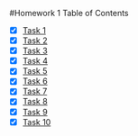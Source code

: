#Homework 1 Table of Contents

- [x] [Task 1](https://github.com/bolanderc/math5610/blob/master/mach_prec.py)
- [x] [Task 2](https://github.com/bolanderc/math5610)
- [x] [Task 3](https://bolanderc.github.io/)
- [x] [Task 4](https://bolanderc.github.io/)
- [x] [Task 5](https://bolanderc.github.io/)
- [x] [Task 6](https://bolanderc.github.io/)
- [x] [Task 7](https://bolanderc.github.io/)
- [x] [Task 8](https://bolanderc.github.io/)
- [x] [Task 9](https://bolanderc.github.io/)
- [x] [Task 10](https://bolanderc.github.io/)
